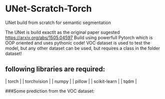 # UNet-Scratch-Torch
UNet build from scratch for semantic segmentation

The UNet is build exactlt as the original paper sugested 
https://arxiv.org/abs/1505.04597
Build using powerfull Pytorch which is OOP oriented and uses pythonic code!
VOC dataset is used to test the model, but any other dataset can be used, but requires a class in the folder dataset!

## following libraries are required:
| torch |
| torchvision |
| numpy |
| pillow |
| scikit-learn |
| tqdm |

###Some prediction from the VOC dataset:
